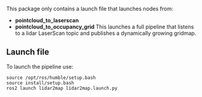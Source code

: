 
This package only contains a launch file that launches nodes from:
- **pointcloud_to_laserscan**
- **pointcloud_to_occupancy_grid**
This launches a full pipeline that listens to a lidar LaserScan topic and publishes a dynamically growing gridmap.

## Launch file
To launch the pipeline use:
```
source /opt/ros/humble/setup.bash
source install/setup.bash
ros2 launch lidar2map lidar2map.launch.py
```
